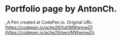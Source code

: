 # Portfolio page by AntonCh.
 _A Pen created at CodePen.io. Original URL: [https://codepen.io/ache29/full/MWwmwZj](https://codepen.io/ache29/pen/MWwmwZj).

 
